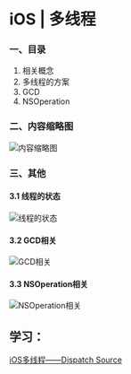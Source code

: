 # iOS | 多线程

### 一、目录
1. 相关概念
2. 多线程的方案
3. GCD
4. NSOperation

### 二、内容缩略图
![内容缩略图](https://upload-images.jianshu.io/upload_images/1893416-aa27acfc104062c8.png?imageMogr2/auto-orient/strip%7CimageView2/2/w/1240)



### 三、其他
#### 3.1 线程的状态
![线程的状态](https://upload-images.jianshu.io/upload_images/1893416-d5210f05dd96c365.png?imageMogr2/auto-orient/strip%7CimageView2/2/w/1240)

#### 3.2 GCD相关
![GCD相关](https://upload-images.jianshu.io/upload_images/1893416-195c8f8df4bf1e51.png?imageMogr2/auto-orient/strip%7CimageView2/2/w/1240)

#### 3.3 NSOperation相关
![NSOperation相关](https://upload-images.jianshu.io/upload_images/1893416-b6c1ff68a92fef68.png?imageMogr2/auto-orient/strip%7CimageView2/2/w/1240)


## 学习：
[iOS多线程——Dispatch Source](https://www.jianshu.com/p/880c2f9301b6)

